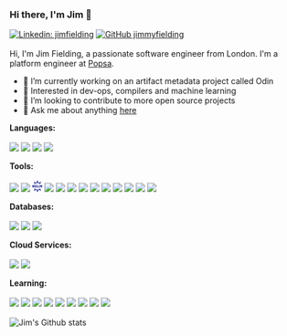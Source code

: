<!--
**jimmyfielding/jimmyfielding** is a ✨ _special_ ✨ repository because its `README.md` (this file) appears on your GitHub profile.

Here are some ideas to get you started:

- 🔭 I’m currently working on ...
- 🌱 I’m currently learning ...
- 👯 I’m looking to collaborate on ...
- 🤔 I’m looking for help with ...
- 💬 Ask me about ...
- 📫 How to reach me: ...
- 😄 Pronouns: ...
- ⚡ Fun fact: ...
-->
### Hi there, I'm Jim 👋

[![Linkedin: jimfielding](https://img.shields.io/badge/-jimfielding-blue?style=flat-square&logo=Linkedin&logoColor=white&link=https://www.linkedin.com/in/jim-fielding-129339151/)](https://www.linkedin.com/in/jim-fielding-129339151/)
[![GitHub jimmyfielding](https://img.shields.io/github/followers/jimmyfielding?label=follow&style=social)](https://github.com/jimmyfielding)
<br />
<br />
Hi, I'm Jim Fielding, a passionate software engineer from London. I'm a platform engineer at [Popsa](https://popsa.com/).

- 🔭 I’m currently working on an artifact metadata project called Odin
- 🌱 Interested in dev-ops, compilers and machine learning
- 👯 I’m looking to contribute to more open source projects
- 💬 Ask me about anything [here](https://github.com/jimmyfielding/jimmyfielding/issues)

**Languages:**
<br />
<br />
<a><img height="20" src="https://cdn.svgporn.com/logos/gopher.svg"></a>
<a><img height="20" src="https://cdn.svgporn.com/logos/python.svg"></a>
<a><img height="20" src="https://cdn.svgporn.com/logos/java.svg"></a>
<a><img height="20" src="https://cdn.svgporn.com/logos/scala.svg"></a>

**Tools:**
<br />
<br />
<a><img height="20" src="https://cdn.svgporn.com/logos/docker-icon.svg"></a>
<a><img height="20" src="https://cdn.svgporn.com/logos/kubernetes.svg"></a>
<a><img height="20" src="https://raw.githubusercontent.com/cncf/artwork/master/projects/helm/icon/color/helm-icon-color.svg"></a>
<a><img height="20" src="https://cdn.svgporn.com/logos/serverless.svg"></a>
<a><img height="20" src="https://cdn.svgporn.com/logos/prometheus.svg"></a>
<a><img height="20" src="https://cdn.svgporn.com/logos/grafana.svg"></a>
<a><img height="20" src="https://cdn.svgporn.com/logos/vault.svg"></a>
<a><img height="20" src="https://cdn.svgporn.com/logos/git-icon.svg"></a>
<a><img height="20" src="https://cdn.svgporn.com/logos/github-icon.svg"></a>
<a><img height="20" src="https://cdn.svgporn.com/logos/postman.svg"></a>
<a><img height="20" src="https://cdn.svgporn.com/logos/kibana.svg"></a>
<a><img height="20" src="https://cdn.svgporn.com/logos/terraform.svg"></a>
<a><img height="20" src="https://cdn.svgporn.com/logos/sentry.svg"></a>

**Databases:**
<br />
<br />
<a><img height="20" src="https://cdn.svgporn.com/logos/aws-dynamodb.svg"></a>
<a><img height="20" src="https://cdn.svgporn.com/logos/elasticsearch.svg"></a>
<a><img height="20" src="https://cdn.svgporn.com/logos/mysql.svg"></a>

**Cloud Services:**
<br />
<br />
<a><img height="15" src="https://cdn.svgporn.com/logos/aws.svg"></a>
<a><img height="20" src="https://cdn.svgporn.com/logos/google-cloud-platform.svg"></a>

**Learning:**
<br />
<br />
<a><img height="20" src="https://cdn.svgporn.com/logos/javascript.svg"></a>
<a><img height="20" src="https://cdn.svgporn.com/logos/typescript-icon.svg"></a>
<a><img height="20" src="https://cdn.svgporn.com/logos/nodejs-icon.svg"></a>
<a><img height="15" src="https://cdn.svgporn.com/logos/npm.svg"></a>
<a><img height="20" src="https://cdn.svgporn.com/logos/html-5.svg"></a>
<a><img height="20" src="https://cdn.svgporn.com/logos/css-3.svg"></a>
<a><img height="20" src="https://cdn.svgporn.com/logos/react.svg"></a>
<a><img height="20" src="https://cdn.svgporn.com/logos/redux.svg"></a>
<a><img height="20" src="https://cdn.svgporn.com/logos/rust.svg"></a>

<a>
  <img align="center" src="https://github-readme-stats.vercel.app/api?username=jimmyfielding&show_icons=true&line_height=27" alt="Jim's Github stats" />
</a>
